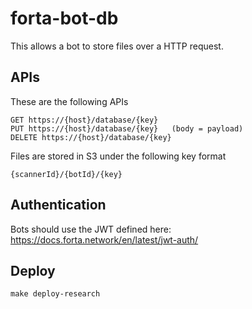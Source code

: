 # forta-bot-db

This allows a bot to store files over a HTTP request.

## APIs

These are the following APIs
```
GET https://{host}/database/{key}
PUT https://{host}/database/{key}   (body = payload)
DELETE https://{host}/database/{key}
```

Files are stored in S3 under the following key format
```
{scannerId}/{botId}/{key}
```

## Authentication

Bots should use the JWT defined here:
https://docs.forta.network/en/latest/jwt-auth/

## Deploy

```
make deploy-research
```
